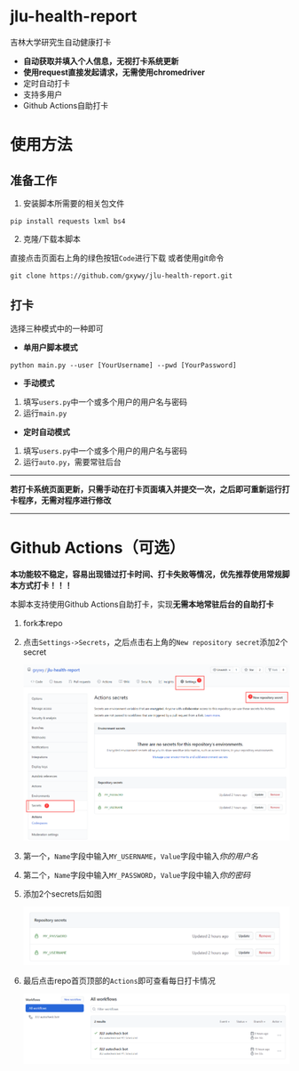 # jlu-health-report



吉林大学研究生自动健康打卡

- **自动获取并填入个人信息，无视打卡系统更新**
- **使用request直接发起请求，无需使用chromedriver**
- 定时自动打卡
- 支持多用户
- Github Actions自助打卡

# 使用方法

## 准备工作

1. 安装脚本所需要的相关包文件

```
pip install requests lxml bs4
```
2. 克隆/下载本脚本

直接点击页面右上角的绿色按钮`Code`进行下载
或者使用git命令

```
git clone https://github.com/gxywy/jlu-health-report.git
```


## 打卡

选择三种模式中的一种即可

- **单用户脚本模式**

```
python main.py --user [YourUsername] --pwd [YourPassword]
```

- **手动模式**

1. 填写`users.py`中一个或多个用户的用户名与密码
2. 运行`main.py`


- **定时自动模式**

1. 填写`users.py`中一个或多个用户的用户名与密码 
2. 运行`auto.py`，需要常驻后台

------

**若打卡系统页面更新，只需手动在打卡页面填入并提交一次，之后即可重新运行打卡程序，无需对程序进行修改**

------

# Github Actions（可选）


**本功能较不稳定，容易出现错过打卡时间、打卡失败等情况，优先推荐使用常规脚本方式打卡！！！**

本脚本支持使用Github Actions自助打卡，实现**无需本地常驻后台的自助打卡**

1. fork本repo

2. 点击`Settings->Secrets`，之后点击右上角的`New repository secret`添加2个secret

   ![image-20210113125253752](imgs/image-20210113125253752.png)

3. 第一个，`Name`字段中输入`MY_USERNAME`，`Value`字段中输入*你的用户名*

4. 第二个，`Name`字段中输入`MY_PASSWORD`，`Value`字段中输入*你的密码*

5. 添加2个secrets后如图

   ![image-20210113125019736](imgs/image-20210113125019736.png)

6. 最后点击repo首页顶部的`Actions`即可查看每日打卡情况

   ![image-20210113125506120](imgs/image-20210113125506120.png)

